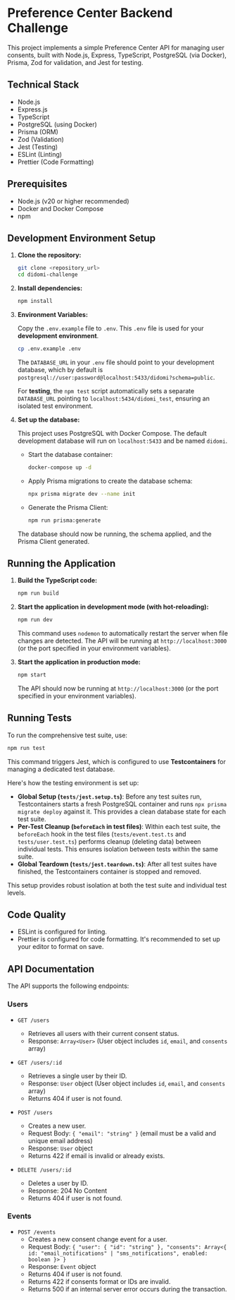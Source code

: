 # Preference Center Backend Challenge

This project implements a simple Preference Center API for managing user consents, built with Node.js, Express, TypeScript, PostgreSQL (via Docker), Prisma, Zod for validation, and Jest for testing.

## Technical Stack

- Node.js
- Express.js
- TypeScript
- PostgreSQL (using Docker)
- Prisma (ORM)
- Zod (Validation)
- Jest (Testing)
- ESLint (Linting)
- Prettier (Code Formatting)

## Prerequisites

- Node.js (v20 or higher recommended)
- Docker and Docker Compose
- npm

## Development Environment Setup

1.  **Clone the repository:**

    ```bash
    git clone <repository_url>
    cd didomi-challenge
    ```

2.  **Install dependencies:**

    ```bash
    npm install
    ```

3.  **Environment Variables:**

    Copy the `.env.example` file to `.env`. This `.env` file is used for your **development environment**.

    ```bash
    cp .env.example .env
    ```

    The `DATABASE_URL` in your `.env` file should point to your development database, which by default is `postgresql://user:password@localhost:5433/didomi?schema=public`.

    For **testing**, the `npm test` script automatically sets a separate `DATABASE_URL` pointing to `localhost:5434/didomi_test`, ensuring an isolated test environment.

4.  **Set up the database:**

    This project uses PostgreSQL with Docker Compose. The default development database will run on `localhost:5433` and be named `didomi`.

    - Start the database container:

      ```bash
      docker-compose up -d
      ```

    - Apply Prisma migrations to create the database schema:

      ```bash
      npx prisma migrate dev --name init
      ```

    - Generate the Prisma Client:

      ```bash
      npm run prisma:generate
      ```

    The database should now be running, the schema applied, and the Prisma Client generated.

## Running the Application

1.  **Build the TypeScript code:**

    ```bash
    npm run build
    ```

2.  **Start the application in development mode (with hot-reloading):**

    ```bash
    npm run dev
    ```

    This command uses `nodemon` to automatically restart the server when file changes are detected. The API will be running at `http://localhost:3000` (or the port specified in your environment variables).

3.  **Start the application in production mode:**

    ```bash
    npm start
    ```

    The API should now be running at `http://localhost:3000` (or the port specified in your environment variables).

## Running Tests

To run the comprehensive test suite, use:

```bash
npm run test
```

This command triggers Jest, which is configured to use **Testcontainers** for managing a dedicated test database.

Here's how the testing environment is set up:

- **Global Setup (`tests/jest.setup.ts`)**: Before any test suites run, Testcontainers starts a fresh PostgreSQL container and runs `npx prisma migrate deploy` against it. This provides a clean database state for each test suite.
- **Per-Test Cleanup (`beforeEach` in test files)**: Within each test suite, the `beforeEach` hook in the test files (`tests/event.test.ts` and `tests/user.test.ts`) performs cleanup (deleting data) between individual tests. This ensures isolation between tests within the same suite.
- **Global Teardown (`tests/jest.teardown.ts`)**: After all test suites have finished, the Testcontainers container is stopped and removed.

This setup provides robust isolation at both the test suite and individual test levels.

## Code Quality

- ESLint is configured for linting.
- Prettier is configured for code formatting. It's recommended to set up your editor to format on save.

## API Documentation

The API supports the following endpoints:

### Users

- `GET /users`

  - Retrieves all users with their current consent status.
  - Response: `Array<User>` (User object includes `id`, `email`, and `consents` array)

- `GET /users/:id`

  - Retrieves a single user by their ID.
  - Response: `User` object (User object includes `id`, `email`, and `consents` array)
  - Returns 404 if user is not found.

- `POST /users`

  - Creates a new user.
  - Request Body: `{ "email": "string" }` (email must be a valid and unique email address)
  - Response: `User` object
  - Returns 422 if email is invalid or already exists.

- `DELETE /users/:id`
  - Deletes a user by ID.
  - Response: 204 No Content
  - Returns 404 if user is not found.

### Events

- `POST /events`
  - Creates a new consent change event for a user.
  - Request Body: `{ "user": { "id": "string" }, "consents": Array<{ id: "email_notifications" | "sms_notifications", enabled: boolean }> }`
  - Response: `Event` object
  - Returns 404 if user is not found.
  - Returns 422 if consents format or IDs are invalid.
  - Returns 500 if an internal server error occurs during the transaction.
